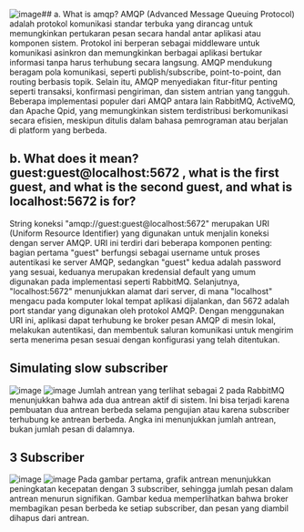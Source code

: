 ![image](https://github.com/user-attachments/assets/682fe319-1b91-4524-a724-a524011e5053)## a. What is amqp?
AMQP (Advanced Message Queuing Protocol) adalah protokol komunikasi standar terbuka yang dirancag untuk memungkinkan pertukaran pesan secara handal antar aplikasi atau komponen sistem. Protokol ini berperan sebagai middleware untuk komunikasi asinkron dan memungkinkan berbagai aplikasi bertukar informasi tanpa harus terhubung secara langsung. AMQP mendukung beragam pola komunikasi, seperti publish/subscribe, point-to-point, dan routing berbasis topik. Selain itu, AMQP menyediakan fitur-fitur penting seperti transaksi, konfirmasi pengiriman, dan sistem antrian yang tangguh. Beberapa implementasi populer dari AMQP antara lain RabbitMQ, ActiveMQ, dan Apache Qpid, yang memungkinkan sistem terdistribusi berkomunikasi secara efisien, meskipun ditulis dalam bahasa pemrograman atau berjalan di platform yang berbeda.

## b. What does it mean? guest:guest@localhost:5672 , what is the first guest, and what is the second guest, and what is localhost:5672 is for?
String koneksi "amqp://guest:guest@localhost:5672" merupakan URI (Uniform Resource Identifier) yang digunakan untuk menjalin koneksi dengan server AMQP. URI ini terdiri dari beberapa komponen penting: bagian pertama "guest" berfungsi sebagai username untuk proses autentikasi ke server AMQP, sedangkan "guest" kedua adalah password yang sesuai, keduanya merupakan kredensial default yang umum digunakan pada implementasi seperti RabbitMQ. Selanjutnya, "localhost:5672" menunjukkan alamat dari server, di mana "localhost" mengacu pada komputer lokal tempat aplikasi dijalankan, dan 5672 adalah port standar yang digunakan oleh protokol AMQP. Dengan menggunakan URI ini, aplikasi dapat terhubung ke broker pesan AMQP di mesin lokal, melakukan autentikasi, dan membentuk saluran komunikasi untuk mengirim serta menerima pesan sesuai dengan konfigurasi yang telah ditentukan.

## Simulating slow subscriber
![image](https://github.com/user-attachments/assets/f74eb3d5-4110-4b0a-bda1-ee7f3e7c76a5)
![image](https://github.com/user-attachments/assets/f445ff7e-8831-48e9-83d8-678bb08387c9)
Jumlah antrean yang terlihat sebagai 2 pada RabbitMQ menunjukkan bahwa ada dua antrean aktif di sistem. Ini bisa terjadi karena pembuatan dua antrean berbeda selama pengujian atau karena subscriber terhubung ke antrean berbeda. Angka ini menunjukkan jumlah antrean, bukan jumlah pesan di dalamnya.

## 3 Subscriber
![image](https://github.com/user-attachments/assets/c9bebfb2-3f53-4eb8-bb0b-70b347c98f28)
![image](https://github.com/user-attachments/assets/f4ebf00b-edaa-4e67-b980-041206a505e5)
Pada gambar pertama, grafik antrean menunjukkan peningkatan kecepatan dengan 3 subscriber, sehingga jumlah pesan dalam antrean menurun signifikan. Gambar kedua memperlihatkan bahwa broker membagikan pesan berbeda ke setiap subscriber, dan pesan yang diambil dihapus dari antrean.
